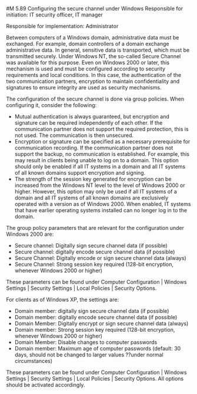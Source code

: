 #M 5.89 Configuring the secure channel under Windows
Responsible for initiation: IT security officer, IT manager

Responsible for implementation: Administrator

Between computers of a Windows domain, administrative data must be exchanged. For example, domain controllers of a domain exchange administrative data. In general, sensitive data is transported, which must be transmitted securely. Under Windows NT, the so-called Secure Channel was available for this purpose. Even on Windows 2000 or later, this mechanism is used and must be configured according to security requirements and local conditions. In this case, the authentication of the two communication partners, encryption to maintain confidentiality and signatures to ensure integrity are used as security mechanisms.

The configuration of the secure channel is done via group policies. When configuring it, consider the following:

* Mutual authentication is always guaranteed, but encryption and signature can be required independently of each other. If the communication partner does not support the required protection, this is not used. The communication is then unsecured.
* Encryption or signature can be specified as a necessary prerequisite for communication recording. If the communication partner does not support the backup, no communication is established. For example, this may result in clients being unable to log on to a domain. This option should only be enabled if all IT systems in a domain and all IT systems of all known domains support encryption and signing.
* The strength of the session key generated for encryption can be increased from the Windows NT level to the level of Windows 2000 or higher. However, this option may only be used if all IT systems of a domain and all IT systems of all known domains are exclusively operated with a version as of Windows 2000. When enabled, IT systems that have earlier operating systems installed can no longer log in to the domain.


The group policy parameters that are relevant for the configuration under Windows 2000 are:

* Secure channel: Digitally sign secure channel data (if possible)
* Secure channel: digitally encode secure channel data (if possible)
* Secure Channel: Digitally encode or sign secure channel data (always)
* Secure Channel: Strong session key required (128-bit encryption, whenever Windows 2000 or higher)


These parameters can be found under Computer Configuration | Windows Settings | Security Settings | Local Policies | Security Options.

For clients as of Windows XP, the settings are:

* Domain member: digitally sign secure channel data (if possible)
* Domain member: digitally encode secure channel data (if possible)
* Domain Member: Digitally encrypt or sign secure channel data (always)
* Domain member: Strong session key required (128-bit encryption, whenever Windows 2000 or higher)
* Domain Member: Disable changes to computer passwords
* Domain member: Maximum age of computer passwords (default: 30 days, should not be changed to larger values ??under normal circumstances)


These parameters can be found under Computer Configuration | Windows Settings | Security Settings | Local Policies | Security Options. All options should be activated accordingly.



